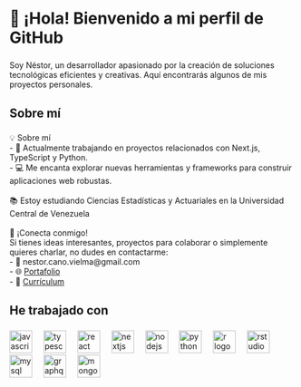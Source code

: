 <h1 align="left">👋 ¡Hola! Bienvenido a mi perfil de GitHub</h1>

###

<p align="left">Soy Néstor, un desarrollador apasionado por la creación de soluciones tecnológicas eficientes y creativas. Aquí encontrarás algunos de mis proyectos personales.</p>

###

<h2 align="left">Sobre mí</h2>

###

<p align="left">💡 Sobre mí  <br>- 🔭 Actualmente trabajando en proyectos relacionados con Next.js, TypeScript y Python.  <br>- 💻 Me encanta explorar nuevas herramientas y frameworks para construir aplicaciones web robustas.  <br><br>📚 Estoy estudiando Ciencias Estadísticas y Actuariales en la Universidad Central de Venezuela<br><br>🤝 ¡Conecta conmigo!  <br>Si tienes ideas interesantes, proyectos para colaborar o simplemente quieres charlar, no dudes en contactarme:  <br>- 📧 nestor.cano.vielma@gmail.com  <br>- 🌐 <a href="https://nestico-portfolio.vercel.app/">Portafolio</a><br>- 📄 <a href="https://drive.google.com/file/d/17n31W7_uh0SHdK_22MhR2kX3wciSN7A5/view?usp=drive_link">Currículum</a></p>

###

<h2 align="left">He trabajado con</h2>

###

<div align="left">
  <img src="https://cdn.jsdelivr.net/gh/devicons/devicon/icons/javascript/javascript-original.svg" height="40" alt="javascript logo"  />
  <img width="12" />
  <img src="https://cdn.jsdelivr.net/gh/devicons/devicon/icons/typescript/typescript-original.svg" height="40" alt="typescript logo"  />
  <img width="12" />
  <img src="https://cdn.jsdelivr.net/gh/devicons/devicon/icons/react/react-original.svg" height="40" alt="react logo"  />
  <img width="12" />
  <img src="https://cdn.jsdelivr.net/gh/devicons/devicon/icons/nextjs/nextjs-original.svg" height="40" alt="nextjs logo"  />
  <img width="12" />
  <img src="https://cdn.jsdelivr.net/gh/devicons/devicon/icons/nodejs/nodejs-original.svg" height="40" alt="nodejs logo"  />
  <img width="12" />
  <img src="https://cdn.jsdelivr.net/gh/devicons/devicon/icons/python/python-original.svg" height="40" alt="python logo"  />
  <img width="12" />
  <img src="https://cdn.jsdelivr.net/gh/devicons/devicon/icons/r/r-original.svg" height="40" alt="r logo"  />
  <img width="12" />
  <img src="https://cdn.jsdelivr.net/gh/devicons/devicon/icons/rstudio/rstudio-original.svg" height="40" alt="rstudio logo"  />
  <img width="12" />
  <img src="https://cdn.jsdelivr.net/gh/devicons/devicon/icons/mysql/mysql-original.svg" height="40" alt="mysql logo"  />
  <img width="12" />
  <img src="https://cdn.jsdelivr.net/gh/devicons/devicon/icons/graphql/graphql-plain.svg" height="40" alt="graphql logo"  />
  <img width="12" />
  <img src="https://cdn.jsdelivr.net/gh/devicons/devicon/icons/mongodb/mongodb-original.svg" height="40" alt="mongodb logo"  />
</div>

###
